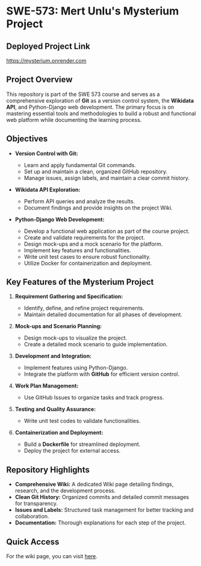 # SWE-573: Mert Unlu's Mysterium Project
## Deployed Project Link
https://mysterium.onrender.com

## Project Overview

This repository is part of the SWE 573 course and serves as a comprehensive exploration of **Git** as a version control system, the **Wikidata API**, and Python-Django web development. The primary focus is on mastering essential tools and methodologies to build a robust and functional web platform while documenting the learning process.

## Objectives

- **Version Control with Git:**
  - Learn and apply fundamental Git commands.
  - Set up and maintain a clean, organized GitHub repository.
  - Manage issues, assign labels, and maintain a clear commit history.

- **Wikidata API Exploration:**
  - Perform API queries and analyze the results.
  - Document findings and provide insights on the project Wiki.

- **Python-Django Web Development:**
  - Develop a functional web application as part of the course project.
  - Create and validate requirements for the project.
  - Design mock-ups and a mock scenario for the platform.
  - Implement key features and functionalities.
  - Write unit test cases to ensure robust functionality.
  - Utilize Docker for containerization and deployment.

## Key Features of the Mysterium Project

1. **Requirement Gathering and Specification:**
   - Identify, define, and refine project requirements.
   - Maintain detailed documentation for all phases of development.

2. **Mock-ups and Scenario Planning:**
   - Design mock-ups to visualize the project.
   - Create a detailed mock scenario to guide implementation.

3. **Development and Integration:**
   - Implement features using Python-Django.
   - Integrate the platform with **GitHub** for efficient version control.

4. **Work Plan Management:**
   - Use GitHub Issues to organize tasks and track progress.

5. **Testing and Quality Assurance:**
   - Write unit test codes to validate functionalities.

6. **Containerization and Deployment:**
   - Build a **Dockerfile** for streamlined deployment.
   - Deploy the project for external access.

## Repository Highlights

- **Comprehensive Wiki:** A dedicated Wiki page detailing findings, research, and the development process.
- **Clean Git History:** Organized commits and detailed commit messages for transparency.
- **Issues and Labels:** Structured task management for better tracking and collaboration.
- **Documentation:** Thorough explanations for each step of the project.

## Quick Access
For the wiki page, you can visit [here](https://github.com/MertUnlu-SWE/SWE-573-MertUnlu/wiki).
